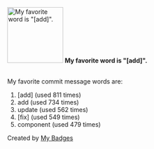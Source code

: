 <img src="https://my-badges.github.io/my-badges/favorite-word.png" alt="My favorite word is &quot;[add]&quot;." title="My favorite word is &quot;[add]&quot;." width="128">
<strong>My favorite word is &quot;[add]&quot;.</strong>
<br><br>

My favorite commit message words are:

1. [add] (used 811 times)
2. add (used 734 times)
3. update (used 562 times)
4. [fix] (used 549 times)
5. component (used 479 times)


Created by <a href="https://github.com/my-badges/my-badges">My Badges</a>